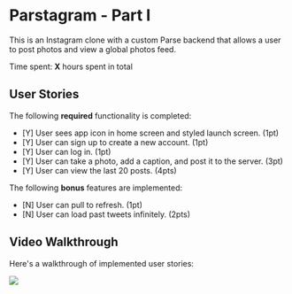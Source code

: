 # Parstagram - Part I

This is an Instagram clone with a custom Parse backend that allows a user to post photos and view a global photos feed.

Time spent: **X** hours spent in total

## User Stories

The following **required** functionality is completed:

- [Y] User sees app icon in home screen and styled launch screen. (1pt)
- [Y] User can sign up to create a new account. (1pt)
- [Y] User can log in. (1pt)
- [Y] User can take a photo, add a caption, and post it to the server. (3pt)
- [Y] User can view the last 20 posts. (4pts)

The following **bonus** features are implemented:

- [N] User can pull to refresh. (1pt)
- [N] User can load past tweets infinitely. (2pts)

## Video Walkthrough

Here's a walkthrough of implemented user stories:

![](Parstagram.gif)
